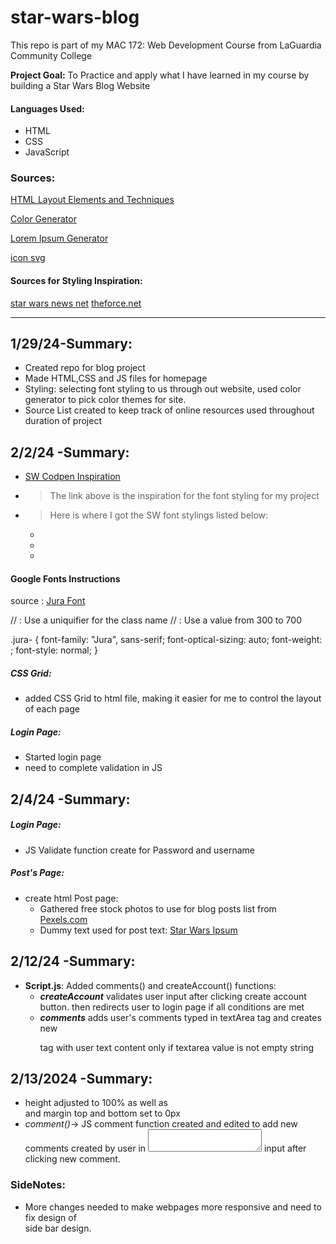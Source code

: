 # star-wars-blog
This repo is part of my MAC 172: Web Development Course from LaGuardia Community College

**Project Goal:** To Practice and apply what I have learned in my course by building a Star Wars Blog Website
#### Languages Used:
<ul>
    <li>HTML</li>
    <li>CSS</li>
    <li>JavaScript</li>
</ul>

### Sources:
[HTML Layout Elements and Techniques](https://www.w3schools.com/html/html_layout.asp)

[Color Generator](https://coolors.co/f8f9fa-e9ecef-dee2e6-ced4da-adb5bd-6c757d-495057-343a40-212529)

[Lorem Ipsum Generator](https://www.lipsum.com/feed/html)

[icon svg](https://www.svgrepo.com/)

#### Sources for Styling Inspiration:
[star wars news net](https://www.starwarsnewsnet.com/2024/01/daisy-ridley-excited-to-work-with-sharmeen-obaid-chinoy-based-on-her-documentaries-and-her-star-wars-pitch.html)
[theforce.net](https://www.theforce.net/contact.asp)
[]()
<hr>

## 1/29/24-Summary:
- Created repo for blog project
- Made HTML,CSS and JS files for homepage
- Styling: selecting font styling to us through out website, used color generator to pick color themes for site.
- Source List created to keep track of online resources used throughout duration of project

## 2/2/24 -Summary:
- [SW Codpen Inspiration](https://codepen.io/RobinKWilliams/pen/yJLMqV)
 - > The link above is the inspiration for the font styling for my project
 - > Here is where I got the SW font stylings listed below:
    - <link rel="stylesheet" type="text/css" href="//fonts.googleapis.com/css?family=Jura" />
    - <link rel="stylesheet" type="text/css" href="//fonts.googleapis.com/css?family=Days+One" />
    - <link rel="stylesheet" type="text/css" href="//fonts.googleapis.com/css?family=Droid+Sans" />  
#### Google Fonts Instructions
source : [Jura Font](https://fonts.google.com/selection/embed) 
<link rel="preconnect" href="https://fonts.googleapis.com">
<link rel="preconnect" href="https://fonts.gstatic.com" crossorigin>
<link href="https://fonts.googleapis.com/css2?family=Jura:wght@300..700&display=swap" rel="stylesheet">

// <uniquifier>: Use a uniquifier for the class name
// <weight>: Use a value from 300 to 700

.jura-<uniquifier> {
  font-family: "Jura", sans-serif;
  font-optical-sizing: auto;
  font-weight: <weight>;
  font-style: normal;
}

##### CSS Grid:
- added CSS Grid to html file, making it easier for me to control the layout of each page
##### Login Page:
- Started login page
- need to complete validation in JS

## 2/4/24 -Summary:

##### Login Page:
- JS Validate function create for Password and username

##### Post's Page:
- create html Post page:
  - Gathered free stock photos to use for blog posts list from [Pexels.com](https://www.pexels.com/search/star%20wars/)
  - Dummy text used for post text: [Star Wars Ipsum](https://nerfherderipsum.com/)

## 2/12/24 -Summary:
- **Script.js**: Added comments() and createAccount() functions:
  - ***createAccount*** validates user input after clicking create account button. then redirects user to login page if all conditions are met
  - ***comments*** adds user's comments typed in textArea tag and creates new <p> tag with user text content only if textarea value is not empty string
## 2/13/2024 -Summary:
- <Main></Main> height adjusted to 100% as well as <div class="main-content-container"></div> and margin top and bottom set to 0px 
- *comment()*-> JS comment function created and edited to add new comments created by user in <textarea></textarea> input after clicking new comment. 
### SideNotes: 
- More changes needed to make webpages more responsive and need to fix design of <aside> side bar design.